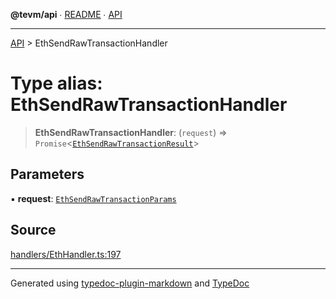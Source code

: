 **@tevm/api** ∙ [README](../README.md) ∙ [API](../API.md)

***

[API](../API.md) > EthSendRawTransactionHandler

# Type alias: EthSendRawTransactionHandler

> **EthSendRawTransactionHandler**: (`request`) => `Promise`\<[`EthSendRawTransactionResult`](EthSendRawTransactionResult.md)\>

## Parameters

▪ **request**: [`EthSendRawTransactionParams`](EthSendRawTransactionParams.md)

## Source

[handlers/EthHandler.ts:197](https://github.com/evmts/tevm-monorepo/blob/main/vm/api/src/handlers/EthHandler.ts#L197)

***
Generated using [typedoc-plugin-markdown](https://www.npmjs.com/package/typedoc-plugin-markdown) and [TypeDoc](https://typedoc.org/)

